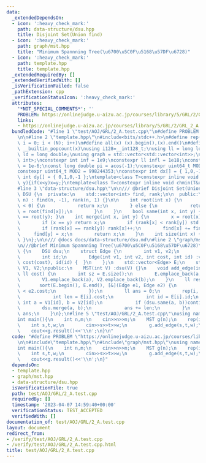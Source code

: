 ```yaml
---
data:
  _extendedDependsOn:
  - icon: ':heavy_check_mark:'
    path: data-structure/dsu.hpp
    title: Disjoint Set(Union find)
  - icon: ':heavy_check_mark:'
    path: graph/mst.hpp
    title: "Minimum Spannning Tree(\u6700\u5C0F\u5168\u57DF\u6728)"
  - icon: ':heavy_check_mark:'
    path: template.hpp
    title: template.hpp
  _extendedRequiredBy: []
  _extendedVerifiedWith: []
  _isVerificationFailed: false
  _pathExtension: cpp
  _verificationStatusIcon: ':heavy_check_mark:'
  attributes:
    '*NOT_SPECIAL_COMMENTS*': ''
    PROBLEM: https://onlinejudge.u-aizu.ac.jp/courses/library/5/GRL/2/GRL_2_A
    links:
    - https://onlinejudge.u-aizu.ac.jp/courses/library/5/GRL/2/GRL_2_A
  bundledCode: "#line 1 \"test/AOJ/GRL/2_A.test.cpp\"\n#define PROBLEM \"https://onlinejudge.u-aizu.ac.jp/courses/library/5/GRL/2/GRL_2_A\"\
    \n\n#line 2 \"template.hpp\"\n#include<bits/stdc++.h>\n#define rep(i, N) for (int\
    \ i = 0; i < (N); i++)\n#define all(x) (x).begin(),(x).end()\n#define popcount(x)\
    \ __builtin_popcount(x)\nusing i128=__int128_t;\nusing ll = long long;\nusing\
    \ ld = long double;\nusing graph = std::vector<std::vector<int>>;\nusing P = std::pair<int,\
    \ int>;\nconstexpr int inf = 1e9;\nconstexpr ll infl = 1e18;\nconstexpr ld eps\
    \ = 1e-6;\nconst long double pi = acos(-1);\nconstexpr uint64_t MOD = 1e9 + 7;\n\
    constexpr uint64_t MOD2 = 998244353;\nconstexpr int dx[] = { 1,0,-1,0 };\nconstexpr\
    \ int dy[] = { 0,1,0,-1 };\ntemplate<class T>constexpr inline void chmax(T&x,T\
    \ y){if(x<y)x=y;}\ntemplate<class T>constexpr inline void chmin(T&x,T y){if(x>y)x=y;}\n\
    #line 3 \"data-structure/dsu.hpp\"\n\n/// @brief Disjoint Set(Union find)\nclass\
    \ DSU {\n  private:\n    std::vector<int> find, rank;\n\n  public:\n    DSU(int\
    \ n) : find(n, -1), rank(n, 1) {}\n\n    int root(int x) {\n        if (find[x]\
    \ < 0) {\n            return x;\n        } else {\n            return find[x]\
    \ = root(find[x]);\n        }\n    }\n    bool same(int x, int y) { return root(x)\
    \ == root(y); }\n    int merge(int x, int y) {\n        x = root(x), y = root(y);\n\
    \        if (x == y) return x;\n        if (rank[x] < rank[y]) std::swap(x, y);\n\
    \        if (rank[x] == rank[y]) rank[x]++;\n        find[x] += find[y];\n   \
    \     find[y] = x;\n        return x;\n    }\n    int size(int x) { return -find[root(x)];\
    \ }\n};\n\n/// @docs docs/data-structure/dsu.md\n#line 2 \"graph/mst.hpp\"\n\n\
    \n///@brief Minimum Spannning Tree(\u6700\u5C0F\u5168\u57DF\u6728)\nclass MST\
    \ {\n    DSU dsu;\n    struct Edge {\n        int v1, v2;\n        int cost;\n\
    \        int id;\n        Edge(int v1, int v2, int cost, int id) :v1(v1), v2(v2),\
    \ cost(cost), id(id) {  }\n    };\n    std::vector<Edge> E;\n    std::vector<int>\
    \ V1, V2;\npublic:\n    MST(int V) :dsu(V) {}\n    void add_edge(int a, int b,\
    \ ll cost) {\n        int sz = E.size();\n        E.emplace_back(a, b, cost, sz);\n\
    \        V1.emplace_back(a), V2.emplace_back(b);\n    }\n    ll result() {\n \
    \       sort(E.begin(), E.end(), [&](Edge e1, Edge e2) {\n            return e1.cost\
    \ < e2.cost;\n            });\n        ll ans = 0;\n        rep(i, E.size()) {\n\
    \            int len = E[i].cost;\n            int id = E[i].id;\n           \
    \ int a = V1[id], b = V2[id];\n            if (dsu.same(a, b))continue;\n    \
    \        dsu.merge(a, b);\n            ans += len;\n        }\n        return\
    \ ans;\n    }\n};\n#line 5 \"test/AOJ/GRL/2_A.test.cpp\"\nusing namespace std;\n\
    int main(){\n    int n,m;\n    cin>>n>>m;\n    MST g(n);\n    rep(i,m){\n    \
    \    int s,t,w;\n        cin>>s>>t>>w;\n        g.add_edge(s,t,w);\n    }\n\n\
    \    cout<<g.result()<<'\\n';\n}\n"
  code: "#define PROBLEM \"https://onlinejudge.u-aizu.ac.jp/courses/library/5/GRL/2/GRL_2_A\"\
    \n\n#include\"template.hpp\"\n#include\"graph/mst.hpp\"\nusing namespace std;\n\
    int main(){\n    int n,m;\n    cin>>n>>m;\n    MST g(n);\n    rep(i,m){\n    \
    \    int s,t,w;\n        cin>>s>>t>>w;\n        g.add_edge(s,t,w);\n    }\n\n\
    \    cout<<g.result()<<'\\n';\n}"
  dependsOn:
  - template.hpp
  - graph/mst.hpp
  - data-structure/dsu.hpp
  isVerificationFile: true
  path: test/AOJ/GRL/2_A.test.cpp
  requiredBy: []
  timestamp: '2023-04-07 14:59:40+00:00'
  verificationStatus: TEST_ACCEPTED
  verifiedWith: []
documentation_of: test/AOJ/GRL/2_A.test.cpp
layout: document
redirect_from:
- /verify/test/AOJ/GRL/2_A.test.cpp
- /verify/test/AOJ/GRL/2_A.test.cpp.html
title: test/AOJ/GRL/2_A.test.cpp
---
```

